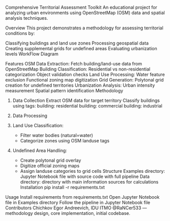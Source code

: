 Comprehensive Territorial Assessment Toolkit
An educational project for analyzing urban environments using OpenStreetMap (OSM) data and spatial analysis techniques.

Overview
This project demonstrates a methodology for assessing territorial conditions by:

Classifying buildings and land use zones
Processing geospatial data
Creating supplemental grids for undefined areas
Evaluating urbanization levels
WorkFlow Diagram

Features
OSM Data Extraction: Fetch building/land-use data from OpenStreetMap
Building Classification:
Residential vs non-residential categorization
Object validation checks
Land Use Processing:
Water feature exclusion
Functional zoning map digitization
Grid Generation:
Polytonal grid creation for undefined territories
Urbanization Analysis:
Urban intensity measurement
Spatial pattern identification
Methodology
1. Data Collection
Extract OSM data for target territory
Classify buildings using tags:
building: residential
building: commercial
building: industrial
2. Data Processing
1. Land Use Classification:
   - Filter water bodies (natural=water)
   - Categorize zones using OSM landuse tags

2. Undefined Area Handling:
   - Create polytonal grid overlay
   - Digitize official zoning maps
   - Assign landuse categories to grid cells
Structure
Examples directory: Jupyter Notebook file with source code with full pipeline
Data directory: directory with main information sources for calculations
Installation
pip install -r requirements.txt

Usage
Install requirements from requirements.txt
Open Jupyter Notebook file in Examples directory
Follow the pipeline in Jupyter Notebook file
Contributors
Chichkov Egor Andreevich, IDU ITMO @RaNCer533 — methodology design, core implementation, initial codebase.
